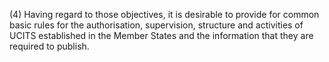 (4) Having regard to those objectives, it is desirable to provide for common basic rules for the authorisation, supervision, structure and activities of UCITS established in the Member States and the information that they are required to publish.